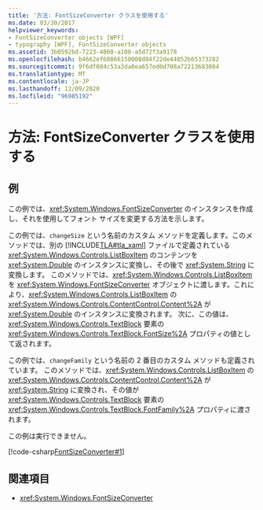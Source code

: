 ```yaml
---
title: '方法: FontSizeConverter クラスを使用する'
ms.date: 03/30/2017
helpviewer_keywords:
- FontSizeConverter objects [WPF]
- typography [WPF], FontSizeConverter objects
ms.assetid: 3b0592bd-7223-4860-a108-a5d72f3a9178
ms.openlocfilehash: b4662ef60866150008d84f22de44852b65373282
ms.sourcegitcommit: 9f6df084c53a3da0ea657ed0d708a72213683084
ms.translationtype: MT
ms.contentlocale: ja-JP
ms.lasthandoff: 12/09/2020
ms.locfileid: "96985192"
---
```

# <a name="how-to-use-the-fontsizeconverter-class"></a>方法: FontSizeConverter クラスを使用する
## <a name="example"></a>例  
 この例では、<xref:System.Windows.FontSizeConverter> のインスタンスを作成し、それを使用してフォント サイズを変更する方法を示します。  
  
 この例では、`changeSize` という名前のカスタム メソッドを定義します。このメソッドでは、別の [!INCLUDE[TLA#tla_xaml](../../../includes/tlasharptla-xaml-md.md)] ファイルで定義されている <xref:System.Windows.Controls.ListBoxItem> のコンテンツを <xref:System.Double> のインスタンスに変換し、その後で <xref:System.String> に変換します。 このメソッドでは、<xref:System.Windows.Controls.ListBoxItem> を <xref:System.Windows.FontSizeConverter> オブジェクトに渡します。これにより、<xref:System.Windows.Controls.ListBoxItem> の <xref:System.Windows.Controls.ContentControl.Content%2A> が <xref:System.Double> のインスタンスに変換されます。 次に、この値は、<xref:System.Windows.Controls.TextBlock> 要素の <xref:System.Windows.Controls.TextBlock.FontSize%2A> プロパティの値として返されます。  
  
 この例では、`changeFamily` という名前の 2 番目のカスタム メソッドも定義されています。 このメソッドでは、<xref:System.Windows.Controls.ListBoxItem> の <xref:System.Windows.Controls.ContentControl.Content%2A> が <xref:System.String> に変換され、その値が <xref:System.Windows.Controls.TextBlock> 要素の <xref:System.Windows.Controls.TextBlock.FontFamily%2A> プロパティに渡されます。  
  
 この例は実行できません。  
  
 [!code-csharp[FontSizeConverter#1](~/samples/snippets/csharp/VS_Snippets_Wpf/FontSizeConverter/CSharp/Window1.xaml.cs#1)]  
  
## <a name="see-also"></a>関連項目

- <xref:System.Windows.FontSizeConverter>
